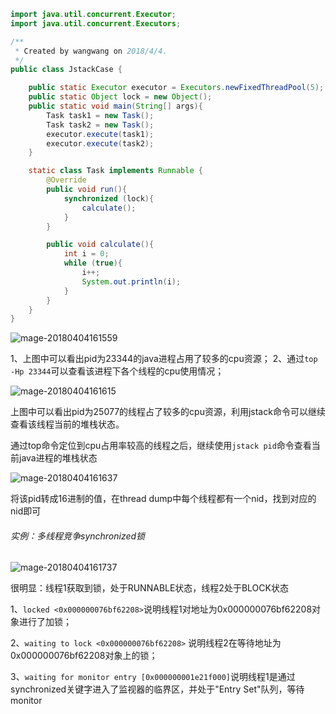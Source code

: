 ```java
import java.util.concurrent.Executor;
import java.util.concurrent.Executors;

/**
 * Created by wangwang on 2018/4/4.
 */
public class JstackCase {

    public static Executor executor = Executors.newFixedThreadPool(5);
    public static Object lock = new Object();
    public static void main(String[] args){
        Task task1 = new Task();
        Task task2 = new Task();
        executor.execute(task1);
        executor.execute(task2);
    }

    static class Task implements Runnable {
        @Override
        public void run(){
            synchronized (lock){
                calculate();
            }
        }

        public void calculate(){
            int i = 0;
            while (true){
                i++;
                System.out.println(i);
            }
        }
    }
}
```

![mage-20180404161559](/var/folders/hr/c1f08q_n0msf4gp05cdnc04c0000gn/T/abnerworks.Typora/image-201804041615590.png)

1、上图中可以看出pid为23344的java进程占用了较多的cpu资源；
2、通过`top -Hp 23344`可以查看该进程下各个线程的cpu使用情况；

![mage-20180404161615](/var/folders/hr/c1f08q_n0msf4gp05cdnc04c0000gn/T/abnerworks.Typora/image-201804041616154.png)



上图中可以看出pid为25077的线程占了较多的cpu资源，利用jstack命令可以继续查看该线程当前的堆栈状态。



通过top命令定位到cpu占用率较高的线程之后，继续使用`jstack pid`命令查看当前java进程的堆栈状态



![mage-20180404161637](/var/folders/hr/c1f08q_n0msf4gp05cdnc04c0000gn/T/abnerworks.Typora/image-201804041616377.png)



将该pid转成16进制的值，在thread dump中每个线程都有一个nid，找到对应的nid即可

###### 实例：多线程竞争synchronized锁

![mage-20180404161737](/var/folders/hr/c1f08q_n0msf4gp05cdnc04c0000gn/T/abnerworks.Typora/image-201804041617370.png)

很明显：线程1获取到锁，处于RUNNABLE状态，线程2处于BLOCK状态

1、`locked <0x000000076bf62208>`说明线程1对地址为0x000000076bf62208对象进行了加锁；

2、`waiting to lock <0x000000076bf62208>` 说明线程2在等待地址为0x000000076bf62208对象上的锁；

3、`waiting for monitor entry [0x000000001e21f000]`说明线程1是通过synchronized关键字进入了监视器的临界区，并处于"Entry Set"队列，等待monitor





